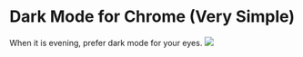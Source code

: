 # Dark Mode for Chrome (Very Simple)
  When it is evening, prefer dark mode for your eyes.
  <img src="https://raw.githubusercontent.com/utkayfirat/Dark-Mode-for-Chrome-SIMPLE/main/ad/light-to-dark.gif"><br>
